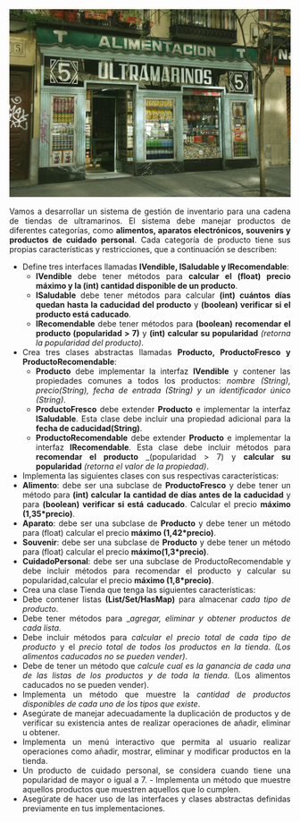 <div align="justify">

<img src="img/ultramarinos.png">

Vamos a desarrollar un sistema de gestión de inventario para una cadena de tiendas de ultramarinos. El sistema debe manejar productos de diferentes categorías, como __alimentos, aparatos electrónicos, souvenirs y productos de cuidado personal__. Cada categoría de producto tiene sus propias características y restricciones, que a continuación se describen:

- Define tres interfaces llamadas __IVendible, ISaludable y IRecomendable__:
  - __IVendible__ debe tener métodos para __calcular el (float) precio máximo y la (int) cantidad disponible de un producto__.
  - __ISaludable__ debe tener métodos para calcular __(int) cuántos días quedan hasta la caducidad del producto__ y __(boolean) verificar si el producto está caducado__.
  - __IRecomendable__ debe tener métodos para __(boolean) recomendar el producto (popularidad > 7)__ y __(int) calcular su popularidad__ _(retorna la popularidad del producto)_.
- Crea tres clases abstractas llamadas __Producto, ProductoFresco  y ProductoRecomendable__:
  - __Producto__ debe implementar la interfaz __IVendible__ y contener las propiedades comunes a todos los productos: _nombre (String), precio(String), fecha de entrada (String) y un identificador único (String)_.
  - __ProductoFresco__ debe extender __Producto__ e implementar la interfaz __ISaludable__. Esta clase debe incluir una propiedad adicional para la __fecha de caducidad(String)__.
  - __ProductoRecomendable__ debe extender __Producto__ e implementar la interfaz __IRecomendable__. Esta clase debe incluir métodos para __recomendar el producto__ _(popularidad > 7) y __calcular su popularidad__ _(retorna el valor de la propiedad)_.
- Implementa las siguientes clases con sus respectivas características:
-  __Alimento__: debe ser una subclase de __ProductoFresco__ y debe tener un método para __(int) calcular la cantidad de días antes de la caducidad__ y para __(boolean) verificar si está caducado__. Calcular el precio __máximo (1,35*precio)__.
- __Aparato__: debe ser una subclase de __Producto__ y debe tener un método para (float) calcular el precio __máximo (1,42*precio)__.
- __Souvenir__: debe ser una subclase de __Producto__ y debe tener un método para (float) calcular el precio __máximo(1,3*precio)__.
- __CuidadoPersonal__: debe ser una subclase de ProductoRecomendable y debe incluir métodos para recomendar el producto y calcular su popularidad,calcular el precio __máximo (1,8*precio)__.
- Crea una clase Tienda que tenga las siguientes características:
- Debe contener listas __(List/Set/HasMap)__ para almacenar _cada tipo de producto_.
- Debe tener métodos para __agregar, eliminar y obtener productos de cada lista_.
- Debe incluir métodos para _calcular el precio total de cada tipo de producto_ y el _precio total de todos los productos en la tienda_. _(Los alimentos caducados no se pueden vender)_.
- Debe de tener un método que _calcule cual es la ganancia de cada una de las listas de los productos y de toda la tienda_. (Los alimentos caducados no se pueden vender).
- Implementa un método que muestre la _cantidad de productos disponibles de cada uno de los tipos que existe_.
- Asegúrate de manejar adecuadamente la duplicación de productos y de verificar su existencia antes de realizar operaciones de añadir, eliminar u obtener.
- Implementa un menú interactivo que permita al usuario realizar operaciones como añadir, mostrar, eliminar y modificar productos en la tienda.
- Un producto de cuidado personal, se considera cuando tiene una popularidad de mayor o igual a 7. - Implementa un método que muestre aquellos productos que muestren aquellos que lo cumplen.
- Asegúrate de hacer uso de las interfaces y clases abstractas definidas previamente en tus implementaciones.

</div>